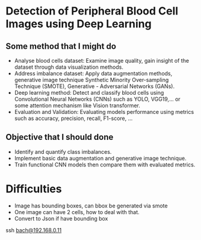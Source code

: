 # Detection of Peripheral Blood Cell Images using Deep Learning

## Some method that I might do
- Analyse blood cells dataset: Examine image quality, gain insight of the dataset through data visualization methods.
- Address imbalance dataset: Apply data augmentation methods, generative image technique Synthetic Minority Over-sampling Technique (SMOTE), Generative - Adversarial Networks (GANs).
- Deep learning method: Detect and classify blood cells using Convolutional Neural Networks (CNNs) such as YOLO, VGG19,... or some attention mechanism like Vision transformer.
- Evaluation and Validation: Evaluating models performance using metrics such as accuracy, precision, recall, F1-score, …


## Objective that I should done
- Identify and quantify class imbalances.
- Implement basic data augmentation and generative image technique.
- Train functional CNN models then compare them with evaluated metrics.


# Difficulties
- Image has bounding boxes, can bbox be generated via smote
- One image can have 2 cells, how to deal with that.
- Convert to Json if have bounding box


ssh bach@192.168.0.11
